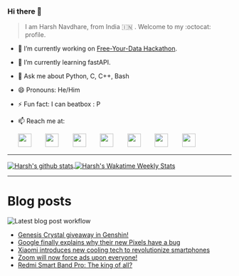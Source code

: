 ### Hi there 👋

> I am Harsh Navdhare, from India :india: . Welcome to my :octocat: profile.

* 🔭 I’m currently working on [Free-Your-Data Hackathon](https://free-your-data.devfolio.co/).
* 🌱 I’m currently learning fastAPI.                
* 💬 Ask me about Python, C, C++, Bash
* 😄 Pronouns: He/Him
* ⚡ Fun fact: I can beatbox : P
* 📫 Reach me at: 
 

    [<img src="https://simpleicons.org/icons/instagram.svg" width="30">](https://www.instagram.com/plus_infinity.hn) &nbsp;&nbsp;&nbsp;&nbsp;&nbsp;&nbsp;
    [<img src="https://simpleicons.org/icons/facebook.svg" width="30">](https://www.facebook.com/harsh.navdhare.infinity) &nbsp;&nbsp;&nbsp;&nbsp;&nbsp;&nbsp; 
    [<img src="https://simpleicons.org/icons/twitter.svg" width="30">](https://twitter.com/hnavdhare) &nbsp;&nbsp;&nbsp;&nbsp;&nbsp;&nbsp; 
    [<img src="https://simpleicons.org/icons/xdadevelopers.svg" width="30">](https://forum.xda-developers.com/member.php?u=8122486) &nbsp;&nbsp;&nbsp;&nbsp;&nbsp;&nbsp; 
    [<img src="https://simpleicons.org/icons/telegram.svg" width="30">](https://t.me/infinitEplus) &nbsp;&nbsp;&nbsp;&nbsp;&nbsp;&nbsp;
    [<img src="https://simpleicons.org/icons/snapchat.svg" width="30">](https://www.snapchat.com/add/plus.infinity) &nbsp;&nbsp;&nbsp;&nbsp;&nbsp;&nbsp; 
    [<img src="https://simpleicons.org/icons/gmail.svg" width="30">](mailto:navdhareharsh2001@gmail.com)
 
<hr>

<a href="https://github.com/infinity-plus/github-readme-stats">
  <img align="center" src="https://github-readme-stats-infinity-plus.vercel.app/api?username=infinity-plus&show_icons=true&count_private=true&theme=dark&include_all_commits=true", alt="Harsh's github stats" />
</a>

<a href="https://wakatime.com/@infinity_plus">
  <img align="center" src="https://github-readme-stats-infinity-plus.vercel.app/api/wakatime?username=infinity_plus&theme=dark&custom_title=Wakatime%20Weekly%20Stats", alt="Harsh's Wakatime Weekly Stats" />
</a>

<hr>

# Blog posts

![Latest blog post workflow](https://github.com/infinity-plus/infinity-plus/workflows/Latest%20blog%20post%20workflow/badge.svg)

<!-- BLOG-POST-LIST:START -->
- [Genesis Crystal giveaway in Genshin!](https://spadebee.com/2021/11/28/genesis-crystal-giveaway-in-genshin/?utm_source=rss&utm_medium=rss&utm_campaign=genesis-crystal-giveaway-in-genshin)
- [Google finally explains why their new Pixels have a bug](https://spadebee.com/2021/11/08/google-finally-explains-why-their-new-pixels-have-a-bug/?utm_source=rss&utm_medium=rss&utm_campaign=google-finally-explains-why-their-new-pixels-have-a-bug)
- [Xiaomi introduces new cooling tech to revolutionize smartphones](https://spadebee.com/2021/11/05/xiaomi-introduces-new-cooling-tech-to-revolutionize-smartphones/?utm_source=rss&utm_medium=rss&utm_campaign=xiaomi-introduces-new-cooling-tech-to-revolutionize-smartphones)
- [Zoom will now force ads upon everyone!](https://spadebee.com/2021/11/02/zoom-will-now-force-ads-upon-everyone/?utm_source=rss&utm_medium=rss&utm_campaign=zoom-will-now-force-ads-upon-everyone)
- [Redmi Smart Band Pro: The king of all?](https://spadebee.com/2021/10/31/redmi-smart-band-pro-the-king-of-all/?utm_source=rss&utm_medium=rss&utm_campaign=redmi-smart-band-pro-the-king-of-all)
<!-- BLOG-POST-LIST:END -->
